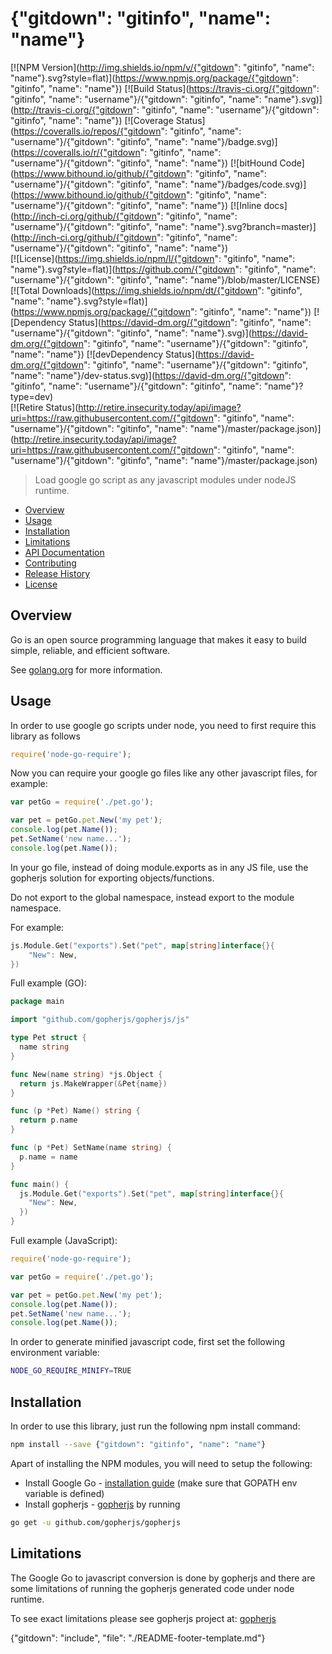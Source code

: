 # {"gitdown": "gitinfo", "name": "name"}

[![NPM Version](http://img.shields.io/npm/v/{"gitdown": "gitinfo", "name": "name"}.svg?style=flat)](https://www.npmjs.org/package/{"gitdown": "gitinfo", "name": "name"}) [![Build Status](https://travis-ci.org/{"gitdown": "gitinfo", "name": "username"}/{"gitdown": "gitinfo", "name": "name"}.svg)](http://travis-ci.org/{"gitdown": "gitinfo", "name": "username"}/{"gitdown": "gitinfo", "name": "name"}) [![Coverage Status](https://coveralls.io/repos/{"gitdown": "gitinfo", "name": "username"}/{"gitdown": "gitinfo", "name": "name"}/badge.svg)](https://coveralls.io/r/{"gitdown": "gitinfo", "name": "username"}/{"gitdown": "gitinfo", "name": "name"}) [![bitHound Code](https://www.bithound.io/github/{"gitdown": "gitinfo", "name": "username"}/{"gitdown": "gitinfo", "name": "name"}/badges/code.svg)](https://www.bithound.io/github/{"gitdown": "gitinfo", "name": "username"}/{"gitdown": "gitinfo", "name": "name"}) [![Inline docs](http://inch-ci.org/github/{"gitdown": "gitinfo", "name": "username"}/{"gitdown": "gitinfo", "name": "name"}.svg?branch=master)](http://inch-ci.org/github/{"gitdown": "gitinfo", "name": "username"}/{"gitdown": "gitinfo", "name": "name"})<br>
[![License](https://img.shields.io/npm/l/{"gitdown": "gitinfo", "name": "name"}.svg?style=flat)](https://github.com/{"gitdown": "gitinfo", "name": "username"}/{"gitdown": "gitinfo", "name": "name"}/blob/master/LICENSE) [![Total Downloads](https://img.shields.io/npm/dt/{"gitdown": "gitinfo", "name": "name"}.svg?style=flat)](https://www.npmjs.org/package/{"gitdown": "gitinfo", "name": "name"}) [![Dependency Status](https://david-dm.org/{"gitdown": "gitinfo", "name": "username"}/{"gitdown": "gitinfo", "name": "name"}.svg)](https://david-dm.org/{"gitdown": "gitinfo", "name": "username"}/{"gitdown": "gitinfo", "name": "name"}) [![devDependency Status](https://david-dm.org/{"gitdown": "gitinfo", "name": "username"}/{"gitdown": "gitinfo", "name": "name"}/dev-status.svg)](https://david-dm.org/{"gitdown": "gitinfo", "name": "username"}/{"gitdown": "gitinfo", "name": "name"}?type=dev)<br>
[![Retire Status](http://retire.insecurity.today/api/image?uri=https://raw.githubusercontent.com/{"gitdown": "gitinfo", "name": "username"}/{"gitdown": "gitinfo", "name": "name"}/master/package.json)](http://retire.insecurity.today/api/image?uri=https://raw.githubusercontent.com/{"gitdown": "gitinfo", "name": "username"}/{"gitdown": "gitinfo", "name": "name"}/master/package.json)

> Load google go script as any javascript modules under nodeJS runtime.

* [Overview](#overview)
* [Usage](#usage)
* [Installation](#installation)
* [Limitations](#limitations)
* [API Documentation](docs/api.md)
* [Contributing](.github/CONTRIBUTING.md)
* [Release History](#history)
* [License](#license)

<a name="overview"></a>
## Overview
Go is an open source programming language that makes it easy to build simple, reliable, and efficient software.

See [golang.org](https://golang.org/) for more information.

<a name="usage"></a>
## Usage
In order to use google go scripts under node, you need to first require this library as follows

```js
require('node-go-require');
```

Now you can require your google go files like any other javascript files, for example:

```js
var petGo = require('./pet.go');

var pet = petGo.pet.New('my pet');
console.log(pet.Name());
pet.SetName('new name...');
console.log(pet.Name());
```

In your go file, instead of doing module.exports as in any JS file, use the gopherjs solution for exporting objects/functions.

Do not export to the global namespace, instead export to the module namespace.

For example:

```go
js.Module.Get("exports").Set("pet", map[string]interface{}{
    "New": New,
})
```

Full example (GO):

```go
package main

import "github.com/gopherjs/gopherjs/js"

type Pet struct {
  name string
}

func New(name string) *js.Object {
  return js.MakeWrapper(&Pet{name})
}

func (p *Pet) Name() string {
  return p.name
}

func (p *Pet) SetName(name string) {
  p.name = name
}

func main() {
  js.Module.Get("exports").Set("pet", map[string]interface{}{
    "New": New,
  })
}
```

Full example (JavaScript):

```js
require('node-go-require');

var petGo = require('./pet.go');

var pet = petGo.pet.New('my pet');
console.log(pet.Name());
pet.SetName('new name...');
console.log(pet.Name());
```

In order to generate minified javascript code, first set the following environment variable:

```sh
NODE_GO_REQUIRE_MINIFY=TRUE
```

<a name="installation"></a>
## Installation
In order to use this library, just run the following npm install command:

```sh
npm install --save {"gitdown": "gitinfo", "name": "name"}
```

Apart of installing the NPM modules, you will need to setup the following:

* Install Google Go - [installation guide](https://golang.org/doc/install) (make sure that GOPATH env variable is defined)
* Install gopherjs - [gopherjs](https://github.com/gopherjs/gopherjs) by running

```sh
go get -u github.com/gopherjs/gopherjs
```

<a name="limitations"></a>
## Limitations
The Google Go to javascript conversion is done by gopherjs and there are some limitations of running the gopherjs generated code under node runtime.

To see exact limitations please see gopherjs project at: [gopherjs](https://github.com/gopherjs/gopherjs)

{"gitdown": "include", "file": "./README-footer-template.md"}

